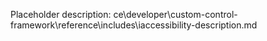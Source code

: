 Placeholder description: ce\developer\custom-control-framework\reference\includes\iaccessibility-description.md